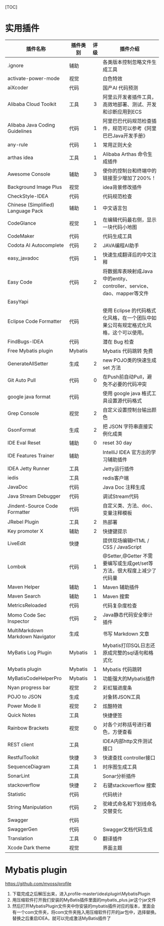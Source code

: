 [TOC]

# 实用插件
| 插件名称                              | 插件类别 | 评级 | 插件介绍                                                     |
| ------------------------------------- | -------- | :--: | ------------------------------------------------------------ |
| .ignore                               | 辅助     |      | 各类版本控制忽略文件生成工具                                 |
| activate-power-mode                   | 视觉     |      | 白色特效                                                     |
| aiXcoder                              | 代码     |      | 国产AI 代码预测                                              |
| Alibaba Cloud Toolkit                 | 工具     |  3   | 阿里云开发者插件工具，高效地部署、测试、开发和诊断应用到ECS  |
| Alibaba Java Coding Guidelines        | 代码     |  1   | 阿里巴巴代码规范检查插件，规范可以参考《阿里巴巴Java开发手册》 |
| any-rule                              | 代码     |  1   | 常用正则大全                                                 |
| arthas idea                           | 工具     |  1   | Alibaba Arthas 命令生成插件                                  |
| Awesome Console                       | 辅助     |  3   | 使你的控制台和终端中的链接至少增加了200%！                   |
| Background Image Plus                 | 视觉     |      | idea背景修改插件                                             |
| CheckStyle-IDEA                       | 代码     |      | 代码规范检查                                                 |
| Chinese (Simplified) Language Pack    | 辅助     |  1   | 中文语言包                                                   |
| CodeGlance                            | 视觉     |  1   | 在编辑代码最右侧，显示一块代码小地图                         |
| CodeMaker                             | 代码     |      | 代码生成工具                                                 |
| Codota AI Autocomplete                | 代码     |  2   | JAVA编程AI助手                                               |
| easy_javadoc                          | 代码     |  1   | 快速生成翻译后的中文注释                                     |
| Easy Code                             | 代码     |  2   | 将数据库表映射成Java中的entity、controller、service、dao、mapper等文件 |
| EasyYapi                              |          |      |                                                              |
| Eclipse Code Formatter                | 代码     |      | 使用 Eclipse 的代码格式化风格，在一个团队中如果公司有规定格式化风格，这个可以使用。 |
| FindBugs-IDEA                         | 代码     |      | 潜在 Bug 检查                                                |
| Free Mybatis plugin                   | Mybatis  |      | Mybatis 代码跳转 免费                                        |
| GenerateAllSetter                     | 生成     |  2   | new POJO类的快速生成 set 方法                                |
| Git Auto Pull                         | 代码     |  0   | 在Push前自动Pull，避免不必要的代码冲突                       |
| google java format                    | 代码     |      | 使用 google java 格式工具设置源代码格式                      |
| Grep Console                          | 视觉     |  2   | 自定义设置控制台输出颜色                                     |
| GsonFormat                            | 生成     |  2   | 把 JSON 字符串直接实例化成类                                 |
| IDE Eval Reset                        | 辅助     |  0   | reset 30 day                                                 |
| IDE Features Trainer                  | 辅助     |      | IntelliJ IDEA 官方出的学习辅助插件                           |
| IDEA Jetty Runner                     | 工具     |      | Jetty运行插件                                                |
| iedis                                 | 工具     |      | redis客户端                                                  |
| JavaDoc                               | 代码     |      | Java Doc 注释生成                                            |
| Java Stream Debugger                  | 代码     |      | 调试Stream代码                                               |
| Jindent-Source Code Formatter         | 代码     |      | 自定义类、方法、doc、变量注释模板                            |
| JRebel Plugin                         | 工具     |  2   | 热部署                                                       |
| Key promoter X                        | 辅助     |  2   | 快捷键提示                                                   |
| LiveEdit                              | 快捷     |      | 提供现场编辑HTML / CSS / JavaScript                          |
| Lombok                                | 代码     |  1   | @Setter,@Getter  不需要编写或生成get/set等方法，很大程度上减少了代码量 |
| Maven Helper                          | 辅助     |  1   | Maven 辅助插件                                               |
| Maven Search                          | 辅助     |  1   | Maven 搜索                                                   |
| MetricsReloaded                       | 代码     |      | 代码复杂度检查                                               |
| Momo Code Sec Inspector               | 代码     |  2   | Java静态代码安全审计插件                                     |
| MultiMarkdown <br> Markdown Navigator | 生成     |      | 书写 Markdown 文章                                           |
| MyBatis Log Plugin                    | Mybatis  |  1   | Mybatis打印SQL日志还原成完整的sql语句和格式化                |
| Mybatis plugin                        | Mybatis  |  1   | Mybatis 代码跳转                                             |
| MyBatisCodeHelperPro                  | Mybatis  |  1   | 功能强大的Mybatis插件                                        |
| Nyan progress bar                     | 视觉     |  2   | 彩虹猫进度条                                                 |
| POJO to JSON                          | 生成     |      | 对象转JSON工具                                               |
| Power Mode II                         | 视觉     |  2   | 炫酷特效                                                     |
| Quick Notes                           | 工具     |      | 快捷便签                                                     |
| Rainbow Brackets                      | 视觉     |  0   | 对各个对称括号进行着色，方便查看                             |
| REST client                           | 工具     |      | IDEA内部http文件测试接口                                     |
| RestfulToolkit                        | 快捷     |  3   | 快速查找 controller接口                                      |
| SequenceDiagram                       | 工具     |  1   | 时序图生成工具                                               |
| SonarLint                             | 工具     |      | Sonar分析插件                                                |
| stackoverflow                         | 快捷     |  2   | 右键stackoverflow 搜索                                       |
| Statistic                             | 代码     |      | 代码统计                                                     |
| String Manipulation                   | 代码     |  2   | 驼峰式命名和下划线命名交替变化                               |
| Swagger                               | 代码     |      |                                                              |
| SwaggerGen                            | 代码     |      | Swagger文档代码生成                                          |
| Translation                           | 工具     |  0   | 翻译插件                                                     |
| Xcode Dark theme                      | 视觉     |      | 界面主题                                                     |


# Mybatis plugin

https://github.com/myoss/profile

1. 下载完成之后解压出来，进入profile-master\idea\plugin\MybatisPlugin
2. 用压缩软件打开我们安装的MyBatis插件里面的mybatis_plus.jar这个jar文件
3. 然后打开MybatisPlugin文件夹中你安装的mybatis插件对应的版本，里面会有一个com文件夹，将com文件夹拖入用压缩软件打开的jar包中，选择替换。
   替换之后重启IDEA，就可以完成激活MyBatis插件了



 